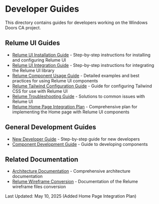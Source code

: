 # Developer Guides

This directory contains guides for developers working on the Windows Doors CA project.

## Relume UI Guides

- [Relume UI Installation Guide](./relume-ui-installation-guide.md) - Step-by-step instructions for installing and configuring Relume UI
- [Relume UI Integration Guide](./relume-ui-integration-guide.md) - Step-by-step instructions for integrating the Relume UI library
- [Relume Component Usage Guide](./relume-component-usage-guide.md) - Detailed examples and best practices for using Relume UI components
- [Relume Tailwind Configuration Guide](./relume-tailwind-configuration-guide.md) - Guide for configuring Tailwind CSS for use with Relume UI
- [Relume Troubleshooting Guide](./relume-troubleshooting-guide.md) - Solutions to common issues with Relume UI
- [Relume Home Page Integration Plan](./relume-home-page-integration-plan.md) - Comprehensive plan for implementing the Home page with Relume UI components

## General Development Guides

- [New Developer Guide](./new-developer-guide.md) - Step-by-step guide for new developers
- [Component Development Guide](./component-development-guide.md) - Guide to developing components

## Related Documentation

- [Architecture Documentation](../architecture/architecture-documentation.md) - Comprehensive architecture documentation
- [Relume Wireframe Conversion](../architecture/relume-wireframe-conversion.md) - Documentation of the Relume wireframe files conversion

Last Updated: May 10, 2025 (Added Home Page Integration Plan)
